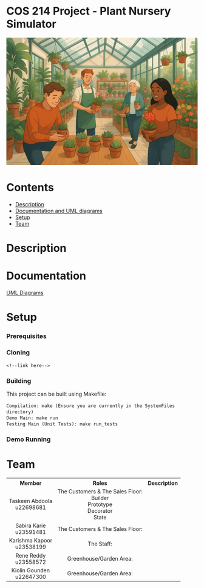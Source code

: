 # COS 214 Project - Plant Nursery Simulator

![Plant Nursery Simulator](Images/Plant_Nursery_Image.png)

# Contents

- [Description](#description)
- [Documentation and UML diagrams](#documentation)
- [Setup](#setup)
- [Team](#team)

# Description

# Documentation

<!--[Report](Documents/City_Development_Report.pdf)

[API Documentation](Documents/API_Documentation.pdf)

[Functional Requirements](Documents/Function_Requirements.pdf)

[Doxygen Documentation](Documents/Doxygen/)-->

[UML Diagrams](UML/)

# Setup

### Prerequisites

### Cloning

```
<!--link here-->
```

### Building

This project can be built using Makefile:

``` <!--update here-->
Compilation: make (Ensure you are currently in the SystemFiles directory)
Demo Main: make run 
Testing Main (Unit Tests): make run_tests
```

### Demo Running

<!--When make run_demo is called:

1. Go to Project/DataFiles/
2. Launch the web interface(index.html)
3. Console should say client connected(if not refresh html page)
4. Click play button to run the Simulation.
5. Click stop button to stop Simulation.
6. Wait for simulation to stop sending data.
7. Refresh html to terminate program.-->

# Team

<table>
    <tr><th>Member</th><th>Roles</th><th>Description</th></tr>
    <tr>
      <td align="center">
        Taskeen Abdoola<br>u22698681<br>
        <!--<img src="https://i.redd.it/ur34et8qmft91.jpg" alt="johna profile" width="200" height="200">-->
      </td>
      <td align="center">
        The Customers & The Sales Floor: <br>Builder<br>Prototype<br>Decorator<br>State<br>
        <!--<a href="https://github.com/johnpeterprogramming">
            <img src="https://img.shields.io/badge/GitHub-100000?style=for-the-badge&logo=github&logoColor=white">
        </a>-->
      </td>
      <td>
        <!--Description here-->
      </td>
    </tr>
    <tr>
      <td align="center">
        Sabira Karie<br>u23591481<br>
        <!--<img src="https://avatarfiles.alphacoders.com/176/176387.jpg" alt="your pfp" width="200" height="200">-->
      </td>
      <td align="center">
        The Customers & The Sales Floor: <br> <!--Role here-->
        <!--<a href="https://github.com/TiaanBosman101">
            <img src="https://img.shields.io/badge/GitHub-100000?style=for-the-badge&logo=github&logoColor=white">
        </a>-->
      </td>
      <td>
        <!--Description here-->
      </td>
    </tr>
    <tr>
      <td align="center">
        Karishma Kapoor<br>u23538199<br>
        <!--<img src="https://64.media.tumblr.com/e45427d8581bdf7afa9c649d9a711ad7/b73c26f96996b26c-85/s1280x1920/733cd4b5ac71712eb3927ba6d3105e869683005c.png" alt="philip profile" width="200" height="200">-->
      </td>
      <td align="center">
        The Staff:<br> <!--Role here-->
        <!--<a href="https://github.com/phillDup">
            <img src="https://img.shields.io/badge/GitHub-100000?style=for-the-badge&logo=github&logoColor=white">
        </a>-->
      </td>
      <td>
        <!--Description here-->
      </td>
    </tr>
    <tr>
      <td align="center">
        Rene Reddy<br>u23558572<br>
        <!--<img src="https://encrypted-tbn0.gstatic.com/images?q=tbn:ANd9GcSA4oVF9Z91LUDIJJlroakAORBD7zbyKtkRiQ" alt="your pfp" width="200" height="200">-->
      </td>
      <td align="center">
        Greenhouse/Garden Area:<br> <!--Role here-->
        <!--<a href="https://github.com/NicohaasHerhaasus">
            <img src="https://img.shields.io/badge/GitHub-100000?style=for-the-badge&logo=github&logoColor=white">
        </a>-->
      </td>
      <td>
        <!--Description here-->
      </td>
    </tr>
    <tr>
      <td align="center">
        Kiolin Gounden<br>u22647300<br>
        <!--<img src="https://static.wikia.nocookie.net/4d466e84-4dae-4549-a49e-b4fd9bf29e47/scale-to-width/755" width="200" height="200">-->
      </td>
      <td align="center">
        Greenhouse/Garden Area:<br> <!--Role here-->
        <!--<a href="https://github.com/Jack-jack1">
            <img src="https://img.shields.io/badge/GitHub-100000?style=for-the-badge&logo=github&logoColor=white">
        </a>-->
      </td>
      <td>
        <!--Description here-->
      </td>
    </tr>
</table>